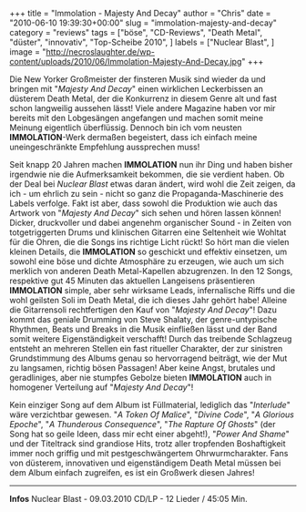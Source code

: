 +++
title = "Immolation - Majesty And Decay"
author = "Chris"
date = "2010-06-10 19:39:30+00:00"
slug = "immolation-majesty-and-decay"
category = "reviews"
tags = ["böse", "CD-Reviews", "Death Metal", "düster", "innovativ", "Top-Scheibe 2010", ]
labels = ["Nuclear Blast", ]
image = "http://necroslaughter.de/wp-content/uploads/2010/06/Immolation-Majesty-And-Decay.jpg"
+++

Die New Yorker Großmeister der finsteren Musik sind wieder da und bringen mit "_Majesty And Decay_" einen wirklichen Leckerbissen an düsterem Death Metal, der die Konkurrenz in diesem Genre alt und fast schon langweilig aussehen lässt! Viele andere Magazine haben vor mir bereits mit den Lobgesängen angefangen und machen somit meine Meinung eigentlich überflüssig. Dennoch bin ich vom neusten **IMMOLATION**-Werk dermaßen begeistert, dass ich einfach meine uneingeschränkte Empfehlung aussprechen muss!

Seit knapp 20 Jahren machen **IMMOLATION** nun ihr Ding und haben bisher irgendwie nie die Aufmerksamkeit bekommen, die sie verdient haben. Ob der Deal bei _Nuclear Blast_ etwas daran ändert, wird wohl die Zeit zeigen, da ich - um ehrlich zu sein - nicht so ganz die Propaganda-Maschinerie des Labels verfolge. Fakt ist aber, dass sowohl die Produktion wie auch das Artwork von "_Majesty And Decay_" sich sehen und hören lassen können! Dicker, druckvoller und dabei angenehm organischer Sound - in Zeiten von totgetriggerten Drums und klinischen Gitarren eine Seltenheit wie Wohltat für die Ohren, die die Songs ins richtige Licht rückt! So hört man die vielen kleinen Details, die **IMMOLATION** so geschickt und effektiv einsetzen, um sowohl eine böse und dichte Atmosphäre zu erzeugen, wie auch um sich merklich von anderen Death Metal-Kapellen abzugrenzen. In den 12 Songs, respektive gut 45 Minuten das aktuellen Langeisens präsentieren **IMMOLATION** simple, aber sehr wirksame Leads, infernalische Riffs und die wohl geilsten Soli im Death Metal, die ich dieses Jahr gehört habe! Alleine die Gitarrensoli rechtfertigen den Kauf von "_Majesty And Decay_"!
Dazu kommt das geniale Drumming von Steve Shalaty, der genre-untypische Rhythmen, Beats und Breaks in die Musik einfließen lässt und der Band somit weitere Eigenständigkeit verschafft! Durch das treibende Schlagzeug entsteht an mehreren Stellen ein fast ritueller Charakter, der zur sinistren Grundstimmung des Albums genau so hervorragend beiträgt, wie der Mut zu langsamen, richtig bösen Passagen! Aber keine Angst, brutales und geradliniges, aber nie stumpfes Gebolze bieten **IMMOLATION** auch in homogener Verteilung auf "_Majesty And Decay_"!

Kein einziger Song auf dem Album ist Füllmaterial, lediglich das "_Interlude_" wäre verzichtbar gewesen. "_A Token Of Malice_", "_Divine Code_", "_A Glorious Epoche_", "_A Thunderous Consequence_", "_The Rapture Of Ghosts_" (der Song hat so geile Ideen, dass mir echt einer abgeht!), "_Power And Shame_" und der Titeltrack sind grandiose Hits, trotz aller tropfenden Boshaftigkeit immer noch griffig und mit pestgeschwängertem Ohrwurmcharakter. Fans von düsterem, innovativen und eigenständigem Death Metal müssen bei dem Album einfach zugreifen, es ist ein Großwerk diesen Jahres!





---
**Infos**
Nuclear Blast - 09.03.2010
CD/LP - 12 Lieder / 45:05 Min.
